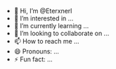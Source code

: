 - 👋 Hi, I’m @Eterxnerl
- 👀 I’m interested in ...
- 🌱 I’m currently learning ...
- 💞️ I’m looking to collaborate on ...
- 📫 How to reach me ...
- 😄 Pronouns: ...
- ⚡ Fun fact: ...

<!---
Eterxnerl/Eterxnerl is a ✨ special ✨ repository because its `README.md` (this file) appears on your GitHub profile.
You can click the Preview link to take a look at your changes.
--->
